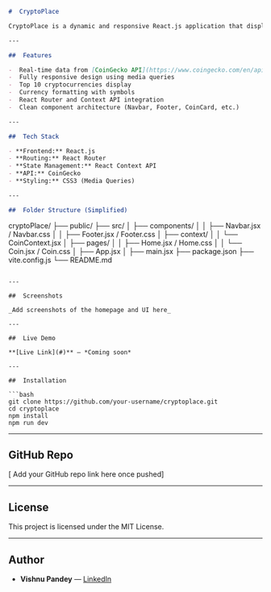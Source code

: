 ```markdown
#  CryptoPlace

CryptoPlace is a dynamic and responsive React.js application that displays real-time cryptocurrency market data using the CoinGecko API. It provides live information such as prices, market cap, and percentage changes for top cryptocurrencies in a clean, minimal UI.

---

##  Features

-  Real-time data from [CoinGecko API](https://www.coingecko.com/en/api)
-  Fully responsive design using media queries
-  Top 10 cryptocurrencies display
-  Currency formatting with symbols
-  React Router and Context API integration
-  Clean component architecture (Navbar, Footer, CoinCard, etc.)

---

##  Tech Stack

- **Frontend:** React.js
- **Routing:** React Router
- **State Management:** React Context API
- **API:** CoinGecko
- **Styling:** CSS3 (Media Queries)

---

##  Folder Structure (Simplified)

```

cryptoPlace/
├── public/
├── src/
│   ├── components/
│   │   ├── Navbar.jsx / Navbar.css
│   │   ├── Footer.jsx / Footer.css
│   ├── context/
│   │   └── CoinContext.jsx
│   ├── pages/
│   │   ├── Home.jsx / Home.css
│   │   └── Coin.jsx / Coin.css
│   ├── App.jsx
│   ├── main.jsx
├── package.json
├── vite.config.js
└── README.md

````

---

##  Screenshots

_Add screenshots of the homepage and UI here_

---

##  Live Demo

**[Live Link](#)** — *Coming soon*

---

##  Installation

```bash
git clone https://github.com/your-username/cryptoplace.git
cd cryptoplace
npm install
npm run dev
````

---

##  GitHub Repo

\[ Add your GitHub repo link here once pushed]

---

##  License

This project is licensed under the MIT License.

---

##  Author

* **Vishnu Pandey** — [LinkedIn]([https://www.linkedin.com/in/vishnu-pandey](https://www.linkedin.com/in/vishnu-pandey-3b2047360/))

````
